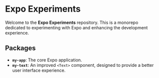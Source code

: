 # Expo Experiments

Welcome to the **Expo Experiments** repository. This is a monorepo dedicated to experimenting with Expo and enhancing the development experience.

## Packages

- **`my-app`**: The core Expo application.
- **`my-text`**: An improved `<Text>` component, designed to provide a better user interface experience.
